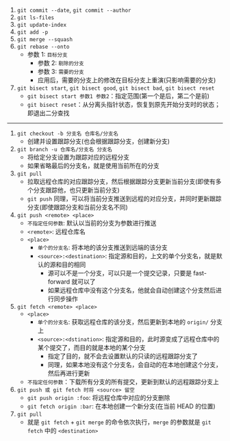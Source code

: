 1. `git commit --date`, `git commit --author`
2. `git ls-files`
3. `git update-index`
4. `git add -p`
5. `git merge --squash`
6. `git rebase --onto`
	- 参数 1: `目标分支`
         - 参数 2: `剔除的分支`
         - 参数 3: `需要的分支`
         - 应用后，需要的分支上的修改在目标分支上重演(只影响需要的分支)
7. `git bisect start`, `git bisect good`, `git bisect bad`, `git bisect reset`
	- `git bisect start 参数1 参数2`：指定范围(第一个是后，第二个是前)
	- `git bisect reset`：从分离头指针状态，恢复到原先开始分支时的状态；即退出二分查找

---

1. `git checkout -b 分支名 仓库名/分支名`
	- 创建并设置跟踪分支(也会根据跟踪分支，创建新分支)
2. `git branch -u 仓库名/分支名 分支名`
	- 将给定分支设置为跟踪对应的远程分支
	- 如果省略最后的分支名，就是使用当前所在的分支
3. `git pull`
	- 拉取远程仓库的对应跟踪分支，然后根据跟踪分支更新当前分支(即使有多个分支跟踪他，也只更新当前分支)
	- `git push` 同理，可以将当前分支推送到远程的对应分支，并同时更新跟踪分支(即使跟踪分支和当前分支名不同)
 4. `git push <remote> <place>`
	 - `不指定任何参数`: 默认以当前的分支为参数进行推送
	 - `<remote>`: 远程仓库名
	 - `<place>`
		 - `单个的分支名`: 将本地的该分支推送到远端的该分支
		 - `<source>:<destination>`: 指定源和目的，上文的单个分支名，就是默认的源和目的相同
			 - 源可以不是一个分支，可以只是一个提交记录，只要是 fast-forward 就可以了
			 - 如果远程仓库中没有这个分支名，他就会自动创建这个分支然后进行同步操作
5. `git fetch <remote> <place>`
	- `<place>`
		- `单个的分支名`: 获取远程仓库的该分支，然后更新到本地的 `origin/` 分支上
		- `<source>:<dstination>`: 指定源和目的，此时源变成了远程仓库中的某个提交了，而目的就是本地的某个分支
			- 指定了目的，就不会去设置默认的只读的远程跟踪分支了
			- 同理，如果本地没有这个分支名，会自动的在本地创建这个分支，然后再进行更新
	- `不指定任何参数`：下载所有分支的所有提交，更新到默认的远程跟踪分支上
6. `git push 或 git fetch 时将 <source> 留空`
	- `git push origin :foo`: 将远程仓库中对应的分支删除
	- `git fetch origin :bar`: 在本地创建一个新分支(在当前 HEAD 的位置)
7. `git pull`
	- 就是 `git fetch` + `git merge` 的命令依次执行，`merge` 的参数就是 `git fetch` 中的 `<destination>`
